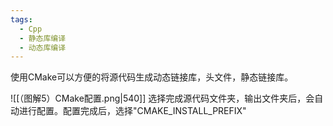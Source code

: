 ```yaml
---
tags:
  - Cpp
  - 静态库编译
  - 动态库编译
---
```

 使用CMake可以方便的将源代码生成动态链接库，头文件，静态链接库。

![[（图解5）CMake配置.png|540]]
选择完成源代码文件夹，输出文件夹后，会自动进行配置。配置完成后，选择"CMAKE_INSTALL_PREFIX"